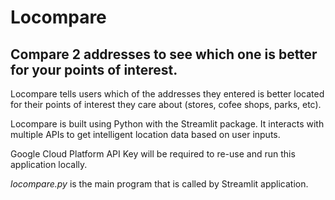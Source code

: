 # Locompare
## Compare 2 addresses to see which one is better for your points of interest.

Locompare tells users which of the addresses they entered is better located for their points of interest they care about (stores, cofee shops, parks, etc).

Locompare is built using Python with the Streamlit package. It interacts with multiple APIs to get intelligent location data based on user inputs.

Google Cloud Platform API Key will be required to re-use and run this application locally.

*locompare.py* is the main program that is called by Streamlit application.
